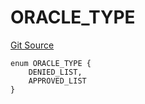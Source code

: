 # ORACLE_TYPE
[Git Source](https://github.com/thrackle-io/tron/blob/90f80c15b8a320b76e44e84890aab8b010252d59/src/protocol/economic/ruleProcessor/RuleCodeData.sol)


```solidity
enum ORACLE_TYPE {
    DENIED_LIST,
    APPROVED_LIST
}
```

